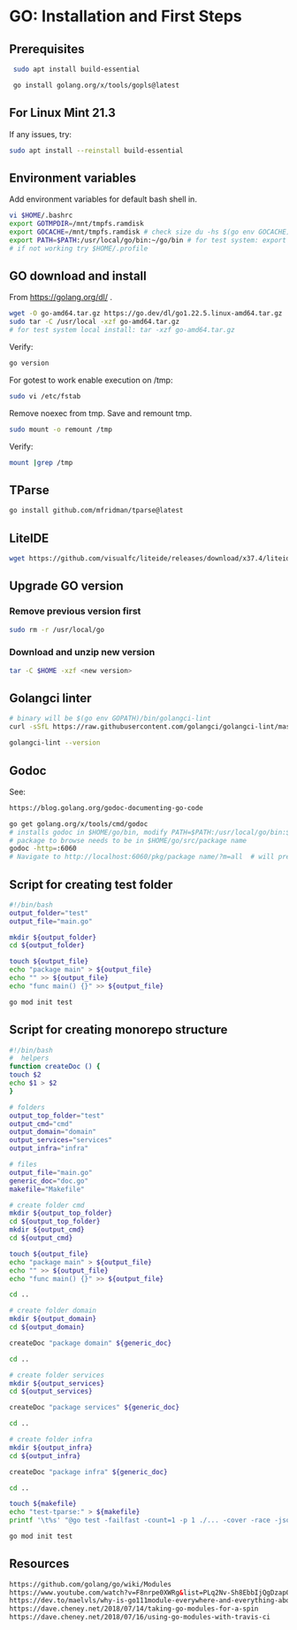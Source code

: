 # GO: Installation and First Steps

## Prerequisites

```sh
 sudo apt install build-essential

 go install golang.org/x/tools/gopls@latest
```

## For Linux Mint 21.3

If any issues, try:

```sh
sudo apt install --reinstall build-essential
```

## Environment variables

Add environment variables for default bash shell in.

```bash
vi $HOME/.bashrc
export GOTMPDIR=/mnt/tmpfs.ramdisk
export GOCACHE=/mnt/tmpfs.ramdisk # check size du -hs $(go env GOCACHE)
export PATH=$PATH:/usr/local/go/bin:~/go/bin # for test system: export PATH=$PATH:$HOME/go/bin
# if not working try $HOME/.profile
```

## GO download and install

From https://golang.org/dl/ .

```bash
wget -O go-amd64.tar.gz https://go.dev/dl/go1.22.5.linux-amd64.tar.gz
sudo tar -C /usr/local -xzf go-amd64.tar.gz
# for test system local install: tar -xzf go-amd64.tar.gz
```

Verify:

```bash
go version
```

For gotest to work enable execution on /tmp:

```bash
sudo vi /etc/fstab
```

Remove noexec from tmp. Save and remount tmp.

```bash
sudo mount -o remount /tmp
```

Verify:

```bash
mount |grep /tmp
```

## TParse

```sh
go install github.com/mfridman/tparse@latest
```

## LiteIDE

```sh
wget https://github.com/visualfc/liteide/releases/download/x37.4/liteidex37.4.linux64-qt5.5.1.tar.gz
```

## Upgrade GO version

### Remove previous version first

```bash
sudo rm -r /usr/local/go
```

### Download and unzip new version

```bash
tar -C $HOME -xzf <new version>
```

## Golangci linter

```sh
# binary will be $(go env GOPATH)/bin/golangci-lint
curl -sSfL https://raw.githubusercontent.com/golangci/golangci-lint/master/install.sh | sh -s -- -b $(go env GOPATH)/bin v1.51.1

golangci-lint --version
```

## Godoc

See:  

```html
https://blog.golang.org/godoc-documenting-go-code
```

```bash
go get golang.org/x/tools/cmd/godoc  
# installs godoc in $HOME/go/bin, modify PATH=$PATH:/usr/local/go/bin:$HOME/go/bin
# package to browse needs to be in $HOME/go/src/package name
godoc -http=:6060
# Navigate to http://localhost:6060/pkg/package name/?m=all  # will present also data of unexported 

```

## Script for creating test folder

```sh
#!/bin/bash
output_folder="test"
output_file="main.go"

mkdir ${output_folder}
cd ${output_folder}

touch ${output_file}
echo "package main" > ${output_file}
echo "" >> ${output_file}
echo "func main() {}" >> ${output_file}

go mod init test 
```

## Script for creating monorepo structure

```sh
#!/bin/bash
#  helpers
function createDoc () {
touch $2
echo $1 > $2
}

# folders
output_top_folder="test"
output_cmd="cmd"
output_domain="domain"
output_services="services"
output_infra="infra"

# files
output_file="main.go"
generic_doc="doc.go"
makefile="Makefile"

# create folder cmd
mkdir ${output_top_folder}
cd ${output_top_folder}
mkdir ${output_cmd}
cd ${output_cmd}

touch ${output_file}
echo "package main" > ${output_file}
echo "" >> ${output_file}
echo "func main() {}" >> ${output_file}

cd ..

# create folder domain
mkdir ${output_domain}
cd ${output_domain}

createDoc "package domain" ${generic_doc}

cd ..

# create folder services
mkdir ${output_services}
cd ${output_services}

createDoc "package services" ${generic_doc}

cd ..

# create folder infra
mkdir ${output_infra}
cd ${output_infra}

createDoc "package infra" ${generic_doc}

cd ..

touch ${makefile}
echo "test-tparse:" > ${makefile}
printf '\t%s' "@go test -failfast -count=1 -p 1 ./... -cover -race -json | tparse -smallscreen" >> ${makefile}

go mod init test 
```

## Resources

```html
https://github.com/golang/go/wiki/Modules
https://www.youtube.com/watch?v=F8nrpe0XWRg&list=PLq2Nv-Sh8EbbIjQgDzapOFeVfv5bGOoPE&index=3&t=0s
https://dev.to/maelvls/why-is-go111module-everywhere-and-everything-about-go-modules-24k
https://dave.cheney.net/2018/07/14/taking-go-modules-for-a-spin
https://dave.cheney.net/2018/07/16/using-go-modules-with-travis-ci
```
